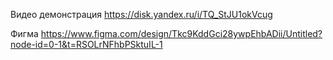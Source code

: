 Видео демонстрация https://disk.yandex.ru/i/TQ_StJU1okVcug

Фигма https://www.figma.com/design/Tkc9KddGci28ywpEhbADii/Untitled?node-id=0-1&t=RSOLrNFhbPSktuIL-1
